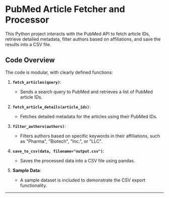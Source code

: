 # PubMed Article Fetcher and Processor

This Python project interacts with the PubMed API to fetch article IDs, retrieve detailed metadata, filter authors based on affiliations, and save the results into a CSV file.

## Code Overview

The code is modular, with clearly defined functions:

1. **`fetch_articles(query)`**:
   - Sends a search query to PubMed and retrieves a list of PubMed article IDs.

2. **`fetch_article_details(article_ids)`**:
   - Fetches detailed metadata for the articles using their PubMed IDs.

3. **`filter_authors(authors)`**:
   - Filters authors based on specific keywords in their affiliations, such as "Pharma", "Biotech", "Inc.", or "LLC".

4. **`save_to_csv(data, filename="output.csv")`**:
   - Saves the processed data into a CSV file using pandas.

5. **Sample Data**:
   - A sample dataset is included to demonstrate the CSV export functionality.

---

